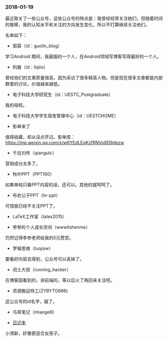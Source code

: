 


### 2018-01-19

最近取关了一些公众号，这些公众号的特点是：我曾经经常关注她们，但随着时间的推移，我的认知水平和关注的方向发生变化，所以不打算继续关注他们。

名单如下：

- 郭霖（id：guolin_blog）

学习Android 期间，我最服的一个人，在Android领域写博客写得最好的一个人。


- 利器（id：liqiio）

曾经他们的文章质量很高，因为采访了很多精英人物。但是现在很多文章都是内部群里的讨论，价值越来越低。


- 电子科技大学研究生（id：UESTC_Postgraduate）

我的母校。

- 电子科技大学学生宿舍管理中心（id：UESTCHOME）

- 影单来了

值得收藏，却从没点开过。影单库：https://mp.weixin.qq.com/s/w6YEdLEgKzfRNVo8D9dpzw



- 千古刘传（qiangulc）

营销成分太多了。

- 秋叶PPT（PPT100）

如果单纯只看PPT内容的话，还可以。其他的就呵呵了。

- 布衣公子PPT（hr-ppt）

可惜我已经不关注PPT了。


- LaTeX工作室（latex2015）

- 李参的个人成长空间（wwwlishenme）

仍然记得李参老师给我的5元赞赏。


- 罗辑思维（luojisw）

要看好内容去得到，公众号可以丢掉了。




- 闰土大叔（running_hacker）

在博客园看到的，讲前端的，等以后火了再回来关注吧。


- 资源搬运特工(ZYBYTG666)

这公众号的id名字，服了。

- 鸟哥笔记（miaoge8）


- [日记本](SmartDiary)



小清新，好像更适合女孩子。


